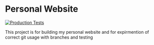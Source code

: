 
# Personal Website

[![Production Tests](https://github.com/jidland12/Personal-Website/actions/workflows/main.yml/badge.svg)](https://github.com/jidland12/Personal-Website/actions/workflows/main.yml)

This project is for building my personal website and for expirmention of correct git usage with branches and testing